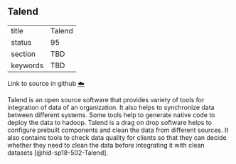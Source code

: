 ## Talend


|          |        |
| -------- | ------ |
| title    | Talend |
| status   | 95     |
| section  | TBD    |
| keywords | TBD    |

Link to source in github [:cloud:](https://github.com/cloudmesh/technologies/blob/master/chapters/incomming/abstract-talend.md)



Talend is an open source software that provides variety of tools for
integration of data of an organization. It also helps to synchronize
data between different systems. Some tools help to generate native code
to deploy the data to hadoop. Talend is a drag on drop software helps to
configure prebuilt components and clean the data from different sources.
It also contains tools to check data quality for clients so that they
can decide whether they need to clean the data before integrating it
with clean datasets [@hid-sp18-502-Talend].

